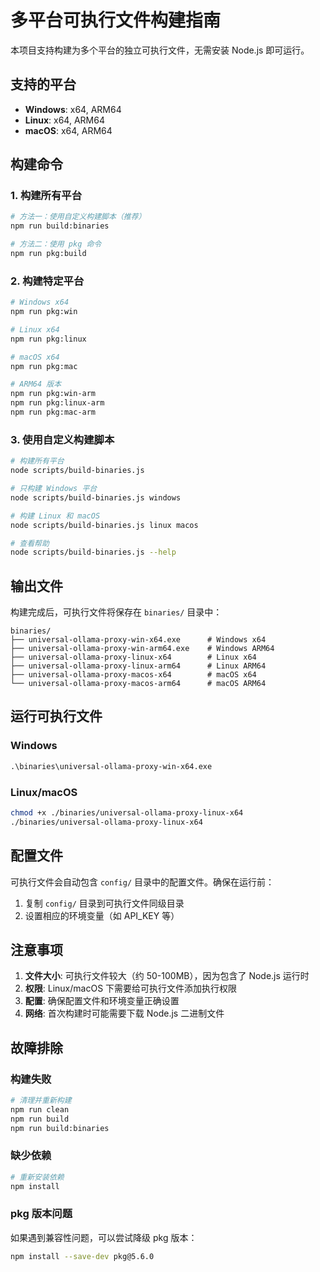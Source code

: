 # 多平台可执行文件构建指南

本项目支持构建为多个平台的独立可执行文件，无需安装 Node.js 即可运行。

## 支持的平台

- **Windows**: x64, ARM64
- **Linux**: x64, ARM64
- **macOS**: x64, ARM64

## 构建命令

### 1. 构建所有平台

```bash
# 方法一：使用自定义构建脚本（推荐）
npm run build:binaries

# 方法二：使用 pkg 命令
npm run pkg:build
```

### 2. 构建特定平台

```bash
# Windows x64
npm run pkg:win

# Linux x64
npm run pkg:linux

# macOS x64
npm run pkg:mac

# ARM64 版本
npm run pkg:win-arm
npm run pkg:linux-arm
npm run pkg:mac-arm
```

### 3. 使用自定义构建脚本

```bash
# 构建所有平台
node scripts/build-binaries.js

# 只构建 Windows 平台
node scripts/build-binaries.js windows

# 构建 Linux 和 macOS
node scripts/build-binaries.js linux macos

# 查看帮助
node scripts/build-binaries.js --help
```

## 输出文件

构建完成后，可执行文件将保存在 `binaries/` 目录中：

```
binaries/
├── universal-ollama-proxy-win-x64.exe      # Windows x64
├── universal-ollama-proxy-win-arm64.exe    # Windows ARM64
├── universal-ollama-proxy-linux-x64        # Linux x64
├── universal-ollama-proxy-linux-arm64      # Linux ARM64
├── universal-ollama-proxy-macos-x64        # macOS x64
└── universal-ollama-proxy-macos-arm64      # macOS ARM64
```

## 运行可执行文件

### Windows

```cmd
.\binaries\universal-ollama-proxy-win-x64.exe
```

### Linux/macOS

```bash
chmod +x ./binaries/universal-ollama-proxy-linux-x64
./binaries/universal-ollama-proxy-linux-x64
```

## 配置文件

可执行文件会自动包含 `config/` 目录中的配置文件。确保在运行前：

1. 复制 `config/` 目录到可执行文件同级目录
2. 设置相应的环境变量（如 API_KEY 等）

## 注意事项

1. **文件大小**: 可执行文件较大（约 50-100MB），因为包含了 Node.js 运行时
2. **权限**: Linux/macOS 下需要给可执行文件添加执行权限
3. **配置**: 确保配置文件和环境变量正确设置
4. **网络**: 首次构建时可能需要下载 Node.js 二进制文件

## 故障排除

### 构建失败

```bash
# 清理并重新构建
npm run clean
npm run build
npm run build:binaries
```

### 缺少依赖

```bash
# 重新安装依赖
npm install
```

### pkg 版本问题

如果遇到兼容性问题，可以尝试降级 pkg 版本：

```bash
npm install --save-dev pkg@5.6.0
```
